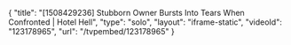 {
    "title": "[1508429236] Stubborn Owner Bursts Into Tears When Confronted | Hotel Hell",
    "type": "solo",
    "layout": "iframe-static",
    "videoId": "123178965",
    "url": "\/tvpembed\/123178965"
}